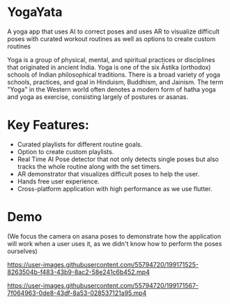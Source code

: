 # YogaYata
A yoga app that uses AI to correct poses and uses AR to visualize difficult poses with curated workout routines as well as options to create custom routines

Yoga is a group of physical, mental, and spiritual practices or disciplines that originated in ancient India. Yoga is one of the six Āstika (orthodox) schools of Indian philosophical traditions. There is a broad variety of yoga schools, practices, and goal in Hinduism, Buddhism, and Jainism. The term "Yoga" in the Western world often denotes a modern form of hatha yoga and yoga as exercise, consisting largely of postures or asanas.
<br/>

# Key Features:
<ul>
<li>Curated playlists for different routine goals.
<li>Option to create custom playlists.
<li>Real Time AI Pose detector that not only detects single poses but also tracks the whole routine along with the set timers.
<li>AR demonstrator that visualizes difficult poses to help the user.
<li>Hands free user experience.
<li>Cross-platform application with high performance as we use flutter.
</ul>

# Demo

(We focus the camera on asana poses to demonstrate how the application will work when a user uses it, as we didn't know how to perform the poses ourselves)

https://user-images.githubusercontent.com/55794720/199171525-8263504b-f483-43b9-8ac2-58e241c6b452.mp4



https://user-images.githubusercontent.com/55794720/199171567-7f064963-0de8-43df-8a53-028537121a95.mp4

